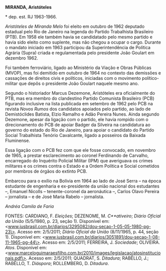 **MIRANDA, Aristóteles**

\* dep. est. RJ 1963-1966.

*Aristóteles de Miranda Melo* foi eleito em outubro de 1962 deputado
estadual pelo Rio de Janeiro na legenda do Partido Trabalhista
Brasileiro (PTB). Em 1958 ele também havia se candidatado pelo mesmo
partido e havia sido eleito como suplente, mas não chegou a ocupar o
cargo. Durante o mandato iniciado em 1963 participou da Superintendência
de Política Agrária (Supra) criada e regulamentada pelo presidente João
Goulart em dezembro 1962.

Foi também ferroviário, ligado ao Ministério da Viação e Obras Públicas
(MVOP), mas foi demitido em outubro de 1964 no contexto das demissões e
cassações de direitos civis e políticos, iniciadas com o movimento
político-militar que depôs o presidente João Goulart naquele mesmo ano.

Segundo o historiador Marcus Dezemone, Aristóteles era oficialmente do
PTB, mas era membro do clandestino Partido Comunista Brasileiro (PCB)
figurando inclusive na lista publicada em setembro de 1962 pelo PCB na
revista *Novos Rumos* dos candidatos apoiados pelo partido, ao lado de
Demistóclides Batista, Elzio Ramalho e Adão Pereira Nunes. Ainda segundo
Dezemone, apesar da ligação com o partido, ele havia rompido com o
direcionamento do PCB de apoiar Badger da Silveira na candidatura ao
governo do estado do Rio de Janeiro, para apoiar o candidato do Partido
Social Trabalhista Tenório Cavalcante, ligado a posseiros da Baixada
Fluminense.

Essa ligação com o PCB fez com que ele fosse convocado, em novembro de
1965, a prestar esclarecimento ao coronel Ferdinando de Carvalho,
encarregado do Inquérito Policial Militar (IPM) que averiguava os crimes
militares e os crimes contra o Estado e a Ordem Política e Social
cometidos por membros de órgãos do extinto PCB.

Embarcou para o exílio na Bolívia em 1964 ao lado de José Serra – na
época estudante de engenharia e ex-presidente da união nacional dos
estudantes –, Emanuel Nicolls – tenente-coronel da aeronáutica –, Carlos
Olavo Pereira – jornalista – e de José Maria Rabelo – jornalista.

*Andréa Camila de Faria*

FONTES: CARDIANO, F. *Eleições*; DEZENOME, M. *C**ativeiro*; *Diário
Oficial da União* (5/5/1980, p. 23, seção 1). Disponível em:
\<www.jusbrasil.com.br/diarios/3295082/dou-secao-1-05-05-1980-pg-23\>.
Acesso em: 2/5/2011; *Diário Oficial da União* (8/11/1965, p. 44, seção
1). Disponível em:
\<www.jusbrasil.com.br/diarios/3051891/dou-secao-1-08-11-1965-pg-44\>.
Acesso em: 2/5/2011; FERREIRA, J. *Sociedade*; OLIVEIRA. *Atos*.
Disponível em:
\<www.marceloguimaraesfilho.com.br/2010/images/legislacao/atosinstitucionais.pdf\>.
Acesso em: 2/5/2011; QUADRAT, S. *Ditadura*; RABÊLLO, J.; RABÊLLO, T.
*Diáspora*; ROLLEMBERG, D. *Ditadura*.
